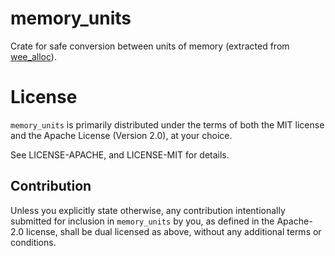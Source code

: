 # memory_units

Crate for safe conversion between units of memory (extracted from [wee_alloc](https://github.com/fitzgen/wee_alloc)).

# License

`memory_units` is primarily distributed under the terms of both the MIT
license and the Apache License (Version 2.0), at your choice.

See LICENSE-APACHE, and LICENSE-MIT for details.

## Contribution

Unless you explicitly state otherwise, any contribution intentionally submitted
for inclusion in `memory_units` by you, as defined in the Apache-2.0 license, shall be
dual licensed as above, without any additional terms or conditions.
